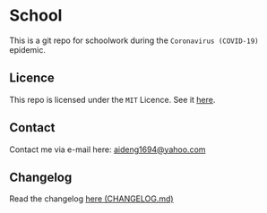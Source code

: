# School

This is a git repo for schoolwork during the `Coronavirus (COVID-19)` epidemic.

## Licence

This repo is licensed under the `MIT` Licence. See it [here](./LICENCE).

## Contact

Contact me via e-mail here: [aideng1694@yahoo.com](mailto:aideng1694@yahoo.com)

## Changelog

Read the changelog [here (CHANGELOG.md)](./CHANGELOG.md)
